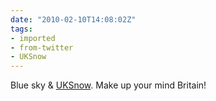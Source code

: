 ```yaml
---
date: "2010-02-10T14:08:02Z"
tags:
- imported
- from-twitter
- UKSnow
---
```

Blue sky & [UKSnow](/tags/uksnow). Make up your mind Britain!

